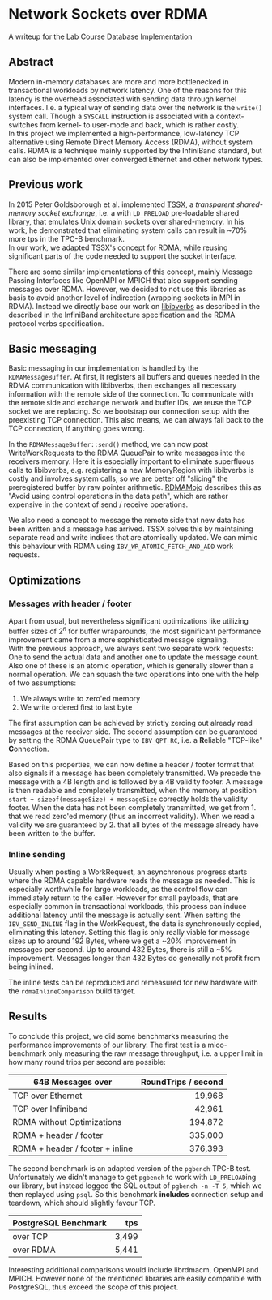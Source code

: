 # Network Sockets over RDMA
A writeup for the Lab Course Database Implementation

## Abstract
Modern in-memory databases are more and more bottlenecked in transactional workloads by network latency. One of the 
reasons for this latency is the overhead associated with sending data through kernel interfaces. I.e. a typical way of
sending data over the network is the `write()` system call. Though a `SYSCALL` instruction is associated with a 
context-switches from kernel- to user-mode and back, which is rather costly. <!-- Maybe cite: https://www.cs.cmu.edu/~chensm/Big_Data_reading_group/papers/flexsc-osdi10.pdf -->  
In this project we implemented a high-performance, low-latency TCP alternative using Remote Direct Memory Access (RDMA),
without system calls. RDMA is a technique mainly supported by the InfiniBand standard, but can also be implemented over 
converged Ethernet and other network types.

## Previous work
In 2015 Peter Goldsborough et al. implemented [TSSX](https://github.com/goldsborough/tssx), a *transparent shared-memory
socket exchange*, i.e. a with `LD_PRELOAD` pre-loadable shared library, that emulates Unix domain sockets over 
shared-memory. In his work, he demonstrated that eliminating system calls can result in  ~70% more tps in the 
TPC-B benchmark.  
In our work, we adapted TSSX's concept for RDMA, while reusing significant parts of the code needed to support the 
socket interface.
 
There are some similar implementations of this concept, mainly Message Passing Interfaces like OpenMPI or MPICH that 
also support sending messages over RDMA. However, we decided to not use this libraries as basis to avoid another level 
of indirection (wrapping sockets in MPI in RDMA). Instead we directly base our work on [libibverbs](https://git.kernel.org/cgit/libs/infiniband/libibverbs.git)
as described in the described in the InfiniBand architecture specification and the RDMA protocol verbs specification.

## Basic messaging
Basic messaging in our implementation is handled by the `RDMAMessageBuffer`. At first, it registers 
all buffers and queues needed in the RDMA communication with libibverbs, then exchanges all necessary information with the remote side
of the connection. To communicate with the remote side and exchange network and buffer IDs, we reuse the TCP socket we are
replacing. So we bootstrap our connection setup with the preexisting TCP connection. This also means, we can always fall 
back to the TCP connection, if anything goes wrong.

In the `RDMAMessageBuffer::send()` method, we can now post WriteWorkRequests to the RDMA QueuePair to write messages into 
the receivers memory. Here it is especially important to eliminate superfluous calls to libibverbs, e.g. registering a 
new MemoryRegion with libibverbs is costly and involves system calls, so we are better off "slicing" the preregistered 
buffer by raw pointer arithmetic. [RDMAMojo](http://www.rdmamojo.com/2013/06/08/tips-and-tricks-to-optimize-your-rdma-code/#Avoid_using_control_operations_in_the_data_path) describes this as "Avoid using control operations in the data path", which are rather expensive in the context of send / receive operations.

We also need a concept to message the remote side that new data has been written and a message has arrived. TSSX
solves this by maintaining separate read and write indices that are atomically updated. We can mimic this 
behaviour with RDMA using `IBV_WR_ATOMIC_FETCH_AND_ADD` work requests.

## Optimizations
### Messages with header / footer
Apart from usual, but nevertheless significant optimizations like utilizing buffer sizes of $2^n$ for buffer 
wraparounds, the most significant performance improvement came from a more sophisticated message signaling.  
With the previous approach, we always sent two separate work requests: One to send the actual data and another
one to update the message count. Also one of these is an atomic operation, which is generally slower than a normal
operation. We can squash the two operations into one with the help of two assumptions:

1. We always write to zero'ed memory
2. We write ordered first to last byte

The first assumption can be achieved by strictly zeroing out already read messages at the receiver side. The second 
assumption can be guaranteed by setting the RDMA QueuePair type to `IBV_QPT_RC`, i.e. a **R**eliable "TCP-like" 
**C**onnection.

Based on this properties, we can now define a header / footer format that also signals if a message has been completely
transmitted. We precede the message with a 4B length and is followed by a 4B validity footer. A message is then readable
and completely transmitted, when the memory at position `start + sizeof(messageSize) + messageSize` correctly holds the 
validity footer. When the data has not been completely transmitted, we get from 1. that we read zero'ed memory (thus an
incorrect validity). When we read a validity we are guaranteed by 2. that all bytes of the message already have been written
to the buffer.

### Inline sending
Usually when posting a WorkRequest, an asynchronous progress starts where the RDMA capable hardware reads the message
as needed. This is especially worthwhile for large workloads, as the control flow can immediately return to the caller.
However for small payloads, that are especially common in transactional workloads, this process can induce additional latency
until the message is actually sent. When setting the `IBV_SEND_INLINE` flag in the WorkRequest, the data is 
synchronously copied, eliminating this latency. Setting this flag is only really viable for message sizes up to around 
192 Bytes, where we get a ~20% improvement in messages per second. Up to around 432 Bytes, there is still a ~5% 
improvement. Messages longer than 432 Bytes do generally not profit from being inlined.

The inline tests can be reproduced and remeasured for new hardware with the `rdmaInlineComparison` build target.

## Results
To conclude this project, we did some benchmarks measuring the performance improvements of our library. The
first test is a mico-benchmark only measuring the raw message throughput, i.e. a upper limit in how many round trips per
second are possible: 

| 64B Messages over | RoundTrips / second |
| ---- | ------------------: |
| TCP over Ethernet | 19,968 |
| TCP over Infiniband | 42,961 |
| RDMA without Optimizations | 194,872 |
| RDMA + header / footer | 335,000 |
| RDMA + header / footer + inline | 376,393 |

The second benchmark is an adapted version of the `pgbench` TPC-B test. Unfortunately we didn't manage to get `pgbench`
to work with `LD_PRELOAD`ing our library, but instead logged the SQL output of `pgbench -n -T 5`, which we then 
replayed using `psql`. So this benchmark **includes** connection setup and teardown, which should slightly favour TCP.

| PostgreSQL Benchmark |   tps |
| ----                 | ----: |
| over TCP             | 3,499 |
| over RDMA            | 5,441 |

Interesting additional comparisons would include librdmacm, OpenMPI and MPICH. However none of the mentioned libraries 
are easily compatible with PostgreSQL, thus exceed the scope of this project.
